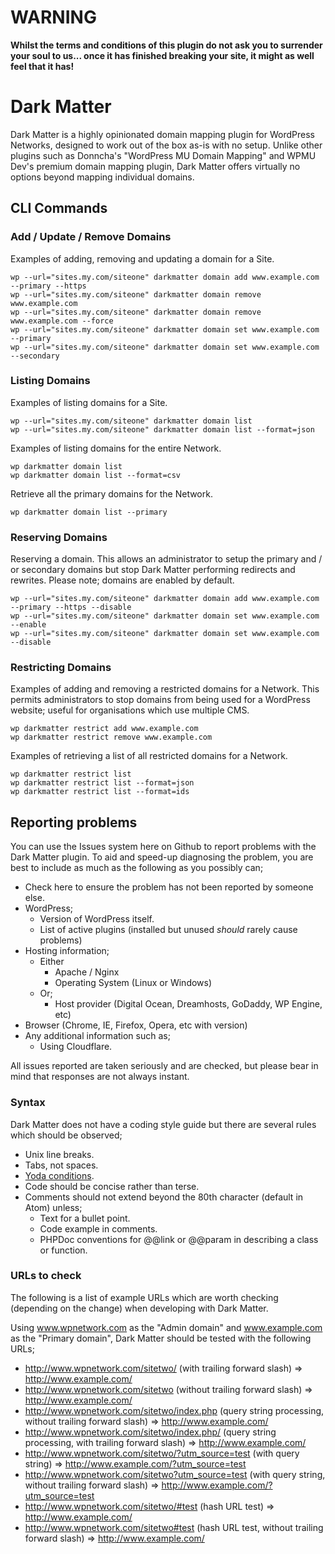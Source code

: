 # WARNING

**Whilst the terms and conditions of this plugin do not ask you to surrender
your soul to us... once it has finished breaking your site, it might as well
feel that it has!**

# Dark Matter

Dark Matter is a highly opinionated domain mapping plugin for WordPress
Networks, designed to work out of the box as-is with no setup. Unlike other
plugins such as Donncha's "WordPress MU Domain Mapping" and WPMU Dev's premium
domain mapping plugin, Dark Matter offers virtually no options beyond mapping
individual domains.

## CLI Commands

### Add / Update / Remove Domains

Examples of adding, removing and updating a domain for a Site.

```
wp --url="sites.my.com/siteone" darkmatter domain add www.example.com --primary --https
wp --url="sites.my.com/siteone" darkmatter domain remove www.example.com
wp --url="sites.my.com/siteone" darkmatter domain remove www.example.com --force
wp --url="sites.my.com/siteone" darkmatter domain set www.example.com --primary
wp --url="sites.my.com/siteone" darkmatter domain set www.example.com --secondary
```

### Listing Domains

Examples of listing domains for a Site.

```
wp --url="sites.my.com/siteone" darkmatter domain list
wp --url="sites.my.com/siteone" darkmatter domain list --format=json
```

Examples of listing domains for the entire Network.

```
wp darkmatter domain list
wp darkmatter domain list --format=csv
```

Retrieve all the primary domains for the Network.

```
wp darkmatter domain list --primary
```

### Reserving Domains

Reserving a domain. This allows an administrator to setup the primary and / or secondary domains but stop Dark Matter performing redirects and rewrites. Please note; domains are enabled by default.

```
wp --url="sites.my.com/siteone" darkmatter domain add www.example.com --primary --https --disable
wp --url="sites.my.com/siteone" darkmatter domain set www.example.com --enable
wp --url="sites.my.com/siteone" darkmatter domain set www.example.com --disable
```

### Restricting Domains

Examples of adding and removing a restricted domains for a Network. This permits administrators to stop domains from being used for a WordPress website; useful for organisations which use multiple CMS.

```
wp darkmatter restrict add www.example.com
wp darkmatter restrict remove www.example.com
```

Examples of retrieving a list of all restricted domains for a Network.

```
wp darkmatter restrict list
wp darkmatter restrict list --format=json
wp darkmatter restrict list --format=ids
```

## Reporting problems

You can use the Issues system here on Github to report problems with the Dark
Matter plugin. To aid and speed-up diagnosing the problem, you are best to
include as much as the following as you possibly can;

* Check here to ensure the problem has not been reported by someone else.
* WordPress;
  * Version of WordPress itself.
  * List of active plugins (installed but unused _should_ rarely cause problems)
* Hosting information;
  * Either
    * Apache / Nginx
    * Operating System (Linux or Windows)
  * Or;
    * Host provider (Digital Ocean, Dreamhosts, GoDaddy, WP Engine, etc)
* Browser (Chrome, IE, Firefox, Opera, etc with version)
* Any additional information such as;
  * Using Cloudflare.

All issues reported are taken seriously and are checked, but please bear in mind
that responses are not always instant.

### Syntax

Dark Matter does not have a coding style guide but there are several rules which
should be observed;

* Unix line breaks.
* Tabs, not spaces.
* [Yoda conditions](https://en.wikipedia.org/wiki/Yoda_conditions).
* Code should be concise rather than terse.
* Comments should not extend beyond the 80th character (default in Atom) unless;
  * Text for a bullet point.
  * Code example in comments.
  * PHPDoc conventions for @@link or @@param in describing a class or function.

### URLs to check

The following is a list of example URLs which are worth checking (depending on
the change) when developing with Dark Matter.

Using www.wpnetwork.com as the "Admin domain" and www.example.com as the
"Primary domain", Dark Matter should be tested with the following URLs;

* http://www.wpnetwork.com/sitetwo/ (with trailing forward slash) => http://www.example.com/
* http://www.wpnetwork.com/sitetwo (without trailing forward slash) => http://www.example.com/
* http://www.wpnetwork.com/sitetwo/index.php (query string processing, without trailing forward slash) => http://www.example.com/
* http://www.wpnetwork.com/sitetwo/index.php/ (query string processing, with trailing forward slash) => http://www.example.com/
* http://www.wpnetwork.com/sitetwo/?utm_source=test (with query string) => http://www.example.com/?utm_source=test
* http://www.wpnetwork.com/sitetwo?utm_source=test (with query string, without trailing forward slash) => http://www.example.com/?utm_source=test
* http://www.wpnetwork.com/sitetwo/#test (hash URL test) => http://www.example.com/
* http://www.wpnetwork.com/sitetwo#test (hash URL test, without trailing forward slash) => http://www.example.com/
